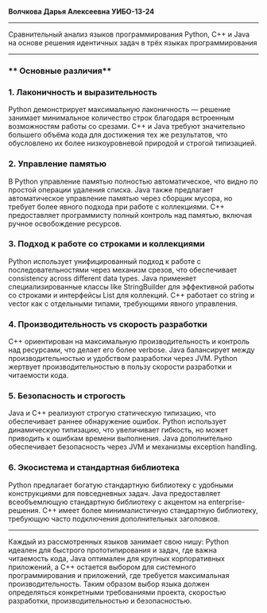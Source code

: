 __**Волчкова Дарья Алексеевна  УИБО-13-24**__
__________________________________________________________
Сравнительный анализ языков программирования Python, C++ и Java на основе решения идентичных задач в трёх языках программирования
__________________________________________________________
### **                                                               Основные различия** 

### 1. Лаконичность и выразительность
Python демонстрирует максимальную лаконичность — решение занимает минимальное количество строк благодаря встроенным возможностям работы со срезами. C++ и Java требуют значительно большего объёма кода для достижения тех же результатов, что обусловлено их более низкоуровневой природой и строгой типизацией.

### 2. Управление памятью
В Python управление памятью полностью автоматическое, что видно по простой операции удаления списка. Java также предлагает автоматическое управление памятью через сборщик мусора, но требует более явного подхода при работе с коллекциями. C++ предоставляет программисту полный контроль над памятью, включая ручное освобождение ресурсов.

### 3. Подход к работе со строками и коллекциями
Python использует унифицированный подход к работе с последовательностями через механизм срезов, что обеспечивает consistency across different data types. Java применяет специализированные классы like StringBuilder для эффективной работы со строками и интерфейсы List для коллекций. C++ работает со string и vector как с отдельными типами, требующими явного управления.

### 4. Производительность vs скорость разработки
C++ ориентирован на максимальную производительность и контроль над ресурсами, что делает его более verbose. Java балансирует между производительностью и удобством разработки через JVM. Python жертвует производительностью в пользу скорости разработки и читаемости кода.

### 5. Безопасность и строгость
Java и C++ реализуют строгую статическую типизацию, что обеспечивает раннее обнаружение ошибок. Python использует динамическую типизацию, что увеличивает гибкость, но может приводить к ошибкам времени выполнения. Java дополнительно обеспечивает безопасность через JVM и механизмы exception handling.

### 6. Экосистема и стандартная библиотека
Python предлагает богатую стандартную библиотеку с удобными конструкциями для повседневных задач. Java предоставляет всеобъемлющую стандартную библиотеку с акцентом на enterprise-решения. C++ имеет более минималистичную стандартную библиотеку, требующую часто подключения дополнительных заголовков.

__________________________________________________________
Каждый из рассмотренных языков занимает свою нишу: Python идеален для быстрого прототипирования и задач, где важна читаемость кода, Java оптимален для крупных корпоративных приложений, а C++ остается выбором для системного программирования и приложений, где требуется максимальная производительность. Таким образом выбор языка должен определяться конкретными требованиями проекта, скоростью разработки, производительностью и безопасностью.
